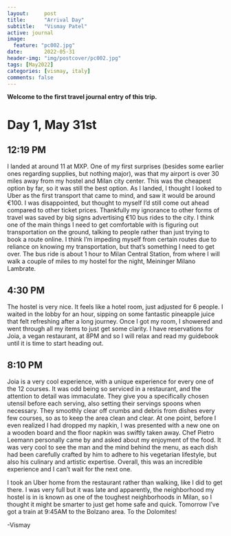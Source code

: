 ```yaml
---
layout:     post
title:      "Arrival Day"
subtitle:   "Vismay Patel"
active: journal
image:
  feature: "pc002.jpg"
date:       2022-05-31
header-img: "img/postcover/pc002.jpg"
tags: [May2022]
categories: [vismay, italy]
comments: false
---
```


**Welcome to the first travel journal entry of this trip.**

# Day 1, May 31st

## 12:19 PM

I landed at around 11 at MXP. One of my first surprises (besides some earlier ones regarding supplies, but nothing major), was that my airport is over 30 miles away from my hostel and Milan city center. This was the cheapest option by far, so it was still the best option. As I landed, I thought I looked to Uber as the first transport that came to mind, and saw it would be around €100. I was disappointed, but thought to myself I’d still come out ahead compared to other ticket prices. Thankfully my ignorance to other forms of travel was saved by big signs advertising €10 bus rides to the city. I think one of the main things I need to get comfortable with is figuring out transportation on the ground, talking to people rather than just trying to book a route online. I think I’m impeding myself from certain routes due to reliance on knowing my transportation, but that’s something I need to get over. The bus ride is about 1 hour to Milan Central Station, from where I will walk a couple of miles to my hostel for the night, Meininger Milano Lambrate. 

## 4:30 PM

The hostel is very nice. It feels like a hotel room, just adjusted for 6 people. I waited in the lobby for an hour, sipping on some fantastic pineapple juice that felt refreshing after a long journey. Once I got my room, I showered and went through all my items to just get some clarity. I have reservations for Joia, a vegan restaurant, at 8PM and so I will relax and read my guidebook until it is time to start heading out. 

## 8:10 PM

Joia is a very cool experience, with a unique experience for every one of the 12 courses. It was odd being so serviced in a restaurant, and the attention to detail was immaculate. They give you a specifically chosen utensil before each serving, also setting their servings spoons when necessary. They smoothly clear off crumbs and debris from dishes every few courses, so as to keep the area clean and clear. At one point, before I even realized I had dropped my napkin, I was presented with a new one on a wooden board and the floor napkin was swiftly taken away. Chef Pietro Leemann personally came by and asked about my enjoyment of the food. It was very cool to see the man and the mind behind the menu, as each dish had been carefully crafted by him to adhere to his vegetarian lifestyle, but also his culinary and artistic expertise. Overall, this was an incredible experience and I can’t wait for the next one. 

I took an Uber home from the restaurant rather than walking, like I did to get there. I was very full but it was late and apparently, the neighborhood my hostel is in is known as one of the toughest neighborhoods in Milan, so I thought it might be smarter to just get home safe and quick. Tomorrow I’ve got a train at 9:45AM to the Bolzano area. 
To the Dolomites!

-Vismay 
